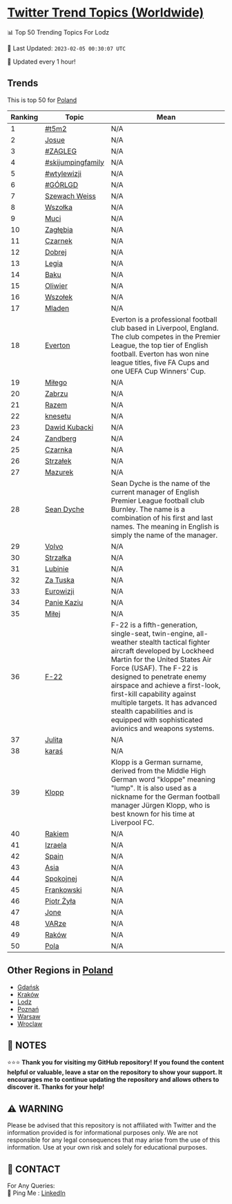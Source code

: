 [Twitter Trend Topics (Worldwide)](https://github.com/ErcinDedeoglu/Twitter-Trend-Topics)
==========


📊 Top 50 Trending Topics For Lodz

📆 Last Updated: `2023-02-05 00:30:07 UTC`

🔧 Updated every 1 hour!


## Trends

This is top 50 for [Poland](</Poland>)

| Ranking | Topic | Mean |
| ------- | ------------ | ------------ |
| 1 | [#t5m2](http://twitter.com/search?q=%23t5m2) | N/A |
| 2 | [Josue](http://twitter.com/search?q=Josue) | N/A |
| 3 | [#ZAGLEG](http://twitter.com/search?q=%23ZAGLEG) | N/A |
| 4 | [#skijumpingfamily](http://twitter.com/search?q=%23skijumpingfamily) | N/A |
| 5 | [#wtylewizji](http://twitter.com/search?q=%23wtylewizji) | N/A |
| 6 | [#GÓRLGD](http://twitter.com/search?q=%23G%c3%93RLGD) | N/A |
| 7 | [Szewach Weiss](http://twitter.com/search?q=Szewach+Weiss) | N/A |
| 8 | [Wszołka](http://twitter.com/search?q=Wszo%c5%82ka) | N/A |
| 9 | [Muci](http://twitter.com/search?q=Muci) | N/A |
| 10 | [Zagłębia](http://twitter.com/search?q=Zag%c5%82%c4%99bia) | N/A |
| 11 | [Czarnek](http://twitter.com/search?q=Czarnek) | N/A |
| 12 | [Dobrej](http://twitter.com/search?q=Dobrej) | N/A |
| 13 | [Legia](http://twitter.com/search?q=Legia) | N/A |
| 14 | [Baku](http://twitter.com/search?q=Baku) | N/A |
| 15 | [Oliwier](http://twitter.com/search?q=Oliwier) | N/A |
| 16 | [Wszołek](http://twitter.com/search?q=Wszo%c5%82ek) | N/A |
| 17 | [Mladen](http://twitter.com/search?q=Mladen) | N/A |
| 18 | [Everton](http://twitter.com/search?q=Everton) | Everton is a professional football club based in Liverpool, England. The club competes in the Premier League, the top tier of English football. Everton has won nine league titles, five FA Cups and one UEFA Cup Winners' Cup. |
| 19 | [Miłego](http://twitter.com/search?q=Mi%c5%82ego) | N/A |
| 20 | [Zabrzu](http://twitter.com/search?q=Zabrzu) | N/A |
| 21 | [Razem](http://twitter.com/search?q=Razem) | N/A |
| 22 | [knesetu](http://twitter.com/search?q=knesetu) | N/A |
| 23 | [Dawid Kubacki](http://twitter.com/search?q=Dawid+Kubacki) | N/A |
| 24 | [Zandberg](http://twitter.com/search?q=Zandberg) | N/A |
| 25 | [Czarnka](http://twitter.com/search?q=Czarnka) | N/A |
| 26 | [Strzałek](http://twitter.com/search?q=Strza%c5%82ek) | N/A |
| 27 | [Mazurek](http://twitter.com/search?q=Mazurek) | N/A |
| 28 | [Sean Dyche](http://twitter.com/search?q=Sean+Dyche) | Sean Dyche is the name of the current manager of English Premier League football club Burnley. The name is a combination of his first and last names. The meaning in English is simply the name of the manager. |
| 29 | [Volvo](http://twitter.com/search?q=Volvo) | N/A |
| 30 | [Strzałka](http://twitter.com/search?q=Strza%c5%82ka) | N/A |
| 31 | [Lubinie](http://twitter.com/search?q=Lubinie) | N/A |
| 32 | [Za Tuska](http://twitter.com/search?q=Za+Tuska) | N/A |
| 33 | [Eurowizji](http://twitter.com/search?q=Eurowizji) | N/A |
| 34 | [Panie Kaziu](http://twitter.com/search?q=Panie+Kaziu) | N/A |
| 35 | [Miłej](http://twitter.com/search?q=Mi%c5%82ej) | N/A |
| 36 | [F-22](http://twitter.com/search?q=F-22) | F-22 is a fifth-generation, single-seat, twin-engine, all-weather stealth tactical fighter aircraft developed by Lockheed Martin for the United States Air Force (USAF). The F-22 is designed to penetrate enemy airspace and achieve a first-look, first-kill capability against multiple targets. It has advanced stealth capabilities and is equipped with sophisticated avionics and weapons systems. |
| 37 | [Julita](http://twitter.com/search?q=Julita) | N/A |
| 38 | [karaś](http://twitter.com/search?q=kara%c5%9b) | N/A |
| 39 | [Klopp](http://twitter.com/search?q=Klopp) | Klopp is a German surname, derived from the Middle High German word "kloppe" meaning "lump". It is also used as a nickname for the German football manager Jürgen Klopp, who is best known for his time at Liverpool FC. |
| 40 | [Rakiem](http://twitter.com/search?q=Rakiem) | N/A |
| 41 | [Izraela](http://twitter.com/search?q=Izraela) | N/A |
| 42 | [Spain](http://twitter.com/search?q=Spain) | N/A |
| 43 | [Asia](http://twitter.com/search?q=Asia) | N/A |
| 44 | [Spokojnej](http://twitter.com/search?q=Spokojnej) | N/A |
| 45 | [Frankowski](http://twitter.com/search?q=Frankowski) | N/A |
| 46 | [Piotr Żyła](http://twitter.com/search?q=Piotr+%c5%bby%c5%82a) | N/A |
| 47 | [Jone](http://twitter.com/search?q=Jone) | N/A |
| 48 | [VARze](http://twitter.com/search?q=VARze) | N/A |
| 49 | [Raków](http://twitter.com/search?q=Rak%c3%b3w) | N/A |
| 50 | [Pola](http://twitter.com/search?q=Pola) | N/A |



## Other Regions in [Poland](</Poland>)

* [Gdańsk](</Poland/Gdańsk.md>)
* [Kraków](</Poland/Kraków.md>)
* [Lodz](</Poland/Lodz.md>)
* [Poznań](</Poland/Poznań.md>)
* [Warsaw](</Poland/Warsaw.md>)
* [Wroclaw](</Poland/Wroclaw.md>)



## 📝 NOTES

⭐⭐⭐ **Thank you for visiting my GitHub repository! If you found the content helpful or valuable, leave a star on the repository to show your support. It encourages me to continue updating the repository and allows others to discover it. Thanks for your help!**


## ⚠️ WARNING

Please be advised that this repository is not affiliated with Twitter and the information provided is for informational purposes only. We are not responsible for any legal consequences that may arise from the use of this information. Use at your own risk and solely for educational purposes.


## 📨 CONTACT

 For Any Queries:  
            🏓 Ping Me : [LinkedIn](https://www.linkedin.com/in/ercindedeoglu/)
